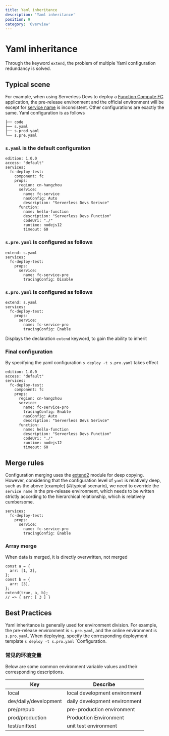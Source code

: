 ```yaml
---
title: Yaml inheritance
description: 'Yaml inheritance'
position: 9
category: 'Overview'
---
```


# Yaml inheritance
Through the keyword `extend`, the problem of multiple Yaml configuration redundancy is solved.

## Typical scene
For example, when using Serverless Devs to deploy a [Function Compute FC](https://serverless-devs.com/en/fc/readme) application, the pre-release environment and the official environment will be except for [service name](https://serverless-devs.com/en/fc/yaml#service-field) is inconsistent. Other configurations are exactly the same. Yaml configuration is as follows

```
├── code
├── s.yaml
├── s.prod.yaml
└── s.pre.yaml
```
### `s.yaml` is the default configuration
```
edition: 1.0.0
access: "default"
services:
  fc-deploy-test:
    component: fc
    props:
      region: cn-hangzhou
      service:
        name: fc-service
        nasConfig: Auto
        description: "Serverless Devs Serivce"
      function:
        name: hello-function
        description: "Serverless Devs Function"
        codeUri: "./"
        runtime: nodejs12
        timeout: 60
```
### `s.pre.yaml` is configured as follows
```
extend: s.yaml
services:
  fc-deploy-test:
    props:
      service:
        name: fc-service-pre
        tracingConfig: Disable
```
### `s.pro.yaml` is configured as follows
```
extend: s.yaml
services:
  fc-deploy-test:
    props:
      service:
        name: fc-service-pro
        tracingConfig: Enable
```

Displays the declaration `extend` keyword, to gain the ability to inherit

### Final configuration
By specifying the yaml configuration `s deploy -t s.pro.yaml` takes effect
```
edition: 1.0.0
access: "default"
services:
  fc-deploy-test:
    component: fc
    props:
      region: cn-hangzhou
      service:
        name: fc-service-pro
        tracingConfig: Enable
        nasConfig: Auto
        description: "Serverless Devs Serivce"
      function:
        name: hello-function
        description: "Serverless Devs Function"
        codeUri: "./"
        runtime: nodejs12
        timeout: 60
```

## Merge rules
Configuration merging uses the [extend2](https://www.npmjs.com/package/extend2) module for deep copying.
However, considering that the configuration level of `yaml` is relatively deep, such as the above [example] (#/typical scenario), we need to override the `service name` in the pre-release environment, which needs to be written strictly according to the hierarchical relationship, which is relatively cumbersome.
```
services:
  fc-deploy-test:
    props:
      service:
        name: fc-service-pro
        tracingConfig: Enable
```

### Array merge
When data is merged, it is directly overwritten, not merged

```
const a = {
  arr: [1, 2],
};
const b = {
  arr: [3],
};
extend(true, a, b);
// => { arr: [ 3 ] }
```

## Best Practices
Yaml inheritance is generally used for environment division. For example, the pre-release environment is `s.pre.yaml`, and the online environment is `s.pro.yaml`. When deploying, specify the corresponding deployment template `s deploy -t s.pro.yaml` `Configuration.

### 常见的环境变量
Below are some common environment variable values ​​and their corresponding descriptions.

| Key | Describe |
| --- | --- |
| local | local development environment |
| dev/daily/development | daily development environment |
| pre/prepub | pre-production environment |
| prod/production | Production Environment |
| test/unittest | unit test environment |
